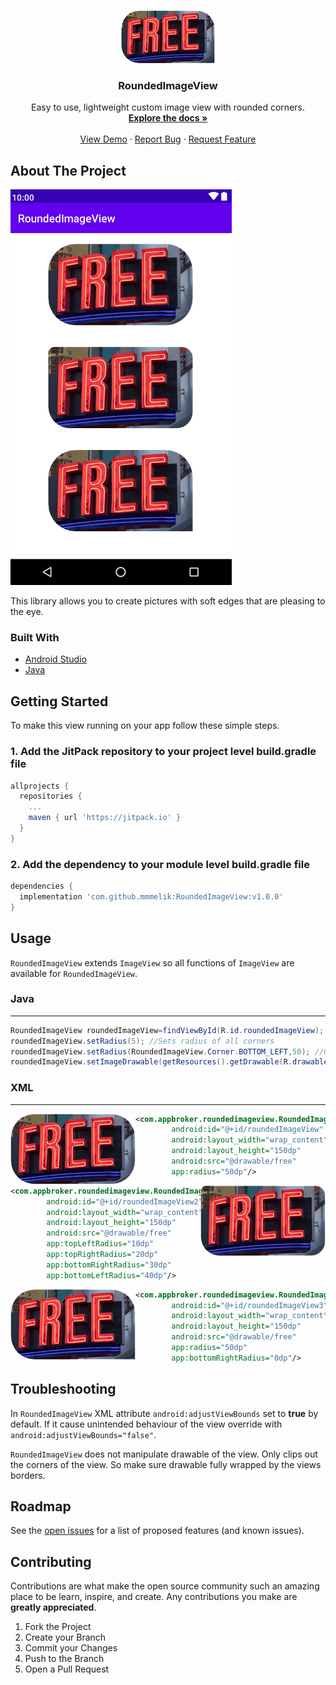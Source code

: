 <!-- PROJECT LOGO -->
<br />
<p align="center">
  <a href="https://github.com/mmmelik/RoundedImageView">
    <img src="images/logo.png" alt="Logo" width="150" height="84">
  </a>

  <h3 align="center">RoundedImageView</h3>

  <p align="center">
    Easy to use, lightweight custom image view with rounded corners.
    <br />
    <a href="https://github.com/mmmelik/RoundedImageView"><strong>Explore the docs »</strong></a>
    <br />
    <br />
    <a href="https://github.com/mmmelik/RoundedImageView/tree/v1.0.0/app">View Demo</a>
    ·
    <a href="https://github.com/mmmelik/RoundedImageView/issues">Report Bug</a>
    ·
    <a href="https://github.com/mmmelik/RoundedImageView/issues">Request Feature</a>
  </p>
</p>

<!-- ABOUT THE PROJECT -->
## About The Project

[![Product Name Screen Shot][product-screenshot]]()

This library allows you to create pictures with soft edges that are pleasing to the eye.


### Built With

* [Android Studio](https://getbootstrap.com)
* [Java](https://developer.android.com/studio)

<!-- GETTING STARTED -->
## Getting Started

To make this view running on your app follow these simple steps.

### 1. Add the JitPack repository to your project level build.gradle file

```gradle
allprojects {
  repositories {
    ...
    maven { url 'https://jitpack.io' }
  }
}
```

### 2. Add the dependency to your module level build.gradle file

```gradle
dependencies {
  implementation 'com.github.mmmelik:RoundedImageView:v1.0.0'
}
```

<!-- USAGE EXAMPLES -->
## Usage

`RoundedImageView` extends `ImageView` so all functions of `ImageView` are available for `RoundedImageView`.

### Java
___

```java
RoundedImageView roundedImageView=findViewById(R.id.roundedImageView);
roundedImageView.setRadius(5); //Sets radius of all corners
roundedImageView.setRadius(RoundedImageView.Corner.BOTTOM_LEFT,50); //Override BOTTOM_LEFT corner.
roundedImageView.setImageDrawable(getResources().getDrawable(R.drawable.free)); //First set radius then set drawable.
```


### XML
___

<img align="left" src="images/sc1.png"/>

```xml
<com.appbroker.roundedimageview.RoundedImageView
        android:id="@+id/roundedImageView"
        android:layout_width="wrap_content"
        android:layout_height="150dp"
        android:src="@drawable/free"
        app:radius="50dp"/>
```

<img align="right" src="images/sc2.png"/>

```xml
<com.appbroker.roundedimageview.RoundedImageView
        android:id="@+id/roundedImageView2"
        android:layout_width="wrap_content"
        android:layout_height="150dp"
        android:src="@drawable/free"
        app:topLeftRadius="10dp"
        app:topRightRadius="20dp"
        app:bottomRightRadius="30dp"
        app:bottomLeftRadius="40dp"/>
```

<img align="left" src="images/sc3.png"/>

```xml
<com.appbroker.roundedimageview.RoundedImageView
        android:id="@+id/roundedImageView3"
        android:layout_width="wrap_content"
        android:layout_height="150dp"
        android:src="@drawable/free"
        app:radius="50dp"
        app:bottomRightRadius="0dp"/>
```

## Troubleshooting

In `RoundedImageView` XML attribute `android:adjustViewBounds` set to **true** by default. If it cause unintended behaviour of the view override with `android:adjustViewBounds="false"`.

`RoundedImageView` does not manipulate drawable of the view. Only clips out the corners of the view. So make sure drawable fully wrapped by the views borders.




<!-- ROADMAP -->
## Roadmap

See the [open issues](https://github.com/mmmelik/RoundedImageView/issues) for a list of proposed features (and known issues).



<!-- CONTRIBUTING -->
## Contributing

Contributions are what make the open source community such an amazing place to be learn, inspire, and create. Any contributions you make are **greatly appreciated**.

1. Fork the Project
2. Create your Branch
3. Commit your Changes
4. Push to the Branch
5. Open a Pull Request




<!-- MARKDOWN LINKS & IMAGES -->
<!-- https://www.markdownguide.org/basic-syntax/#reference-style-links -->
[contributors-shield]: https://img.shields.io/github/contributors/othneildrew/Best-README-Template.svg?style=for-the-badge
[contributors-url]: https://github.com/othneildrew/Best-README-Template/graphs/contributors
[forks-shield]: https://img.shields.io/github/forks/othneildrew/Best-README-Template.svg?style=for-the-badge
[forks-url]: https://github.com/othneildrew/Best-README-Template/network/members
[stars-shield]: https://img.shields.io/github/stars/othneildrew/Best-README-Template.svg?style=for-the-badge
[stars-url]: https://github.com/othneildrew/Best-README-Template/stargazers
[issues-shield]: https://img.shields.io/github/issues/othneildrew/Best-README-Template.svg?style=for-the-badge
[issues-url]: https://github.com/othneildrew/Best-README-Template/issues
[license-shield]: https://img.shields.io/github/license/othneildrew/Best-README-Template.svg?style=for-the-badge
[license-url]: https://github.com/othneildrew/Best-README-Template/blob/master/LICENSE.txt
[linkedin-shield]: https://img.shields.io/badge/-LinkedIn-black.svg?style=for-the-badge&logo=linkedin&colorB=555
[linkedin-url]: https://linkedin.com/in/othneildrew
[product-screenshot]: images/ss1.png

